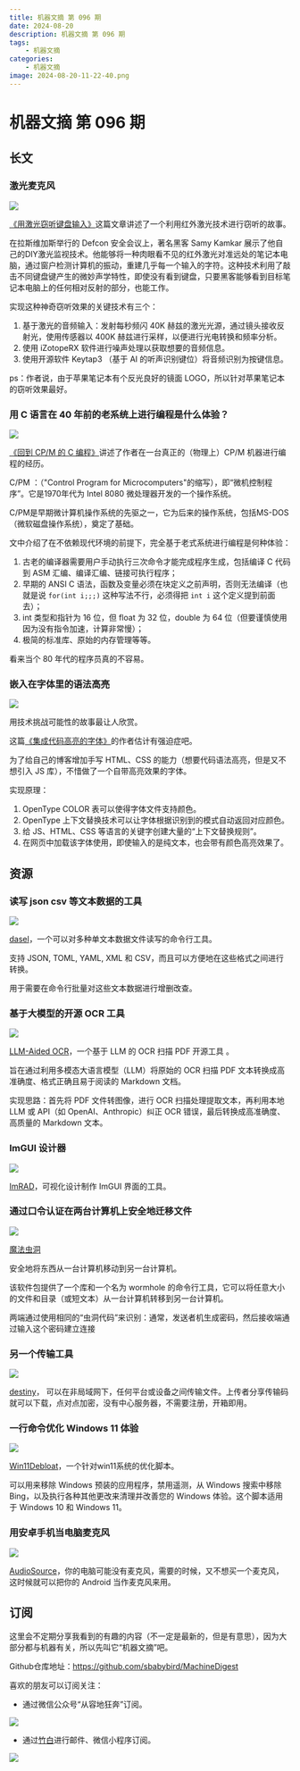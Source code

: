 ```yaml
---
title: 机器文摘 第 096 期
date: 2024-08-20
description: 机器文摘 第 096 期
tags: 
    - 机器文摘
categories: 
    - 机器文摘
image: 2024-08-20-11-22-40.png
---
```

# 机器文摘 第 096 期

## 长文
### 激光麦克风
![](2024-08-20-11-22-40.png)

[《用激光窃听键盘输入》](https://www.wired.com/story/infrared-laser-microphone-keystroke-surveillance/)这篇文章讲述了一个利用红外激光技术进行窃听的故事。

在拉斯维加斯举行的 Defcon 安全会议上，著名黑客 Samy Kamkar 展示了他自己的DIY激光监视技术。他能够将一种肉眼看不见的红外激光对准远处的笔记本电脑，通过窗户检测计算机的振动，重建几乎每一个输入的字符。这种技术利用了敲击不同键盘键产生的微妙声学特性，即使没有看到键盘，只要黑客能够看到目标笔记本电脑上的任何相对反射的部分，也能工作。

实现这种神奇窃听效果的关键技术有三个：
1. 基于激光的音频输入：发射每秒频闪 40K 赫兹的激光光源，通过镜头接收反射光，使用传感器以 400K 赫兹进行采样，以便进行光电转换和频率分析。
2. 使用 iZotopeRX 软件进行噪声处理以获取想要的音频信息。
3. 使用开源软件 Keytap3 （基于 AI 的听声识别键位）将音频识别为按键信息。

ps：作者说，由于苹果笔记本有个反光良好的镜面 LOGO，所以针对苹果笔记本的窃听效果最好。

### 用 C 语言在 40 年前的老系统上进行编程是什么体验？
![](2024-08-20-11-22-53.png)

[《回到 CP/M 的 C 编程》](https://kevinboone.me/cpm-c.html)讲述了作者在一台真正的（物理上）CP/M 机器进行编程的经历。
 
C/PM ：（"Control Program for Microcomputers"的缩写），即“微机控制程序”。它是1970年代为 Intel 8080 微处理器开发的一个操作系统。

C/PM是早期微计算机操作系统的先驱之一，它为后来的操作系统，包括MS-DOS（微软磁盘操作系统），奠定了基础。

文中介绍了在不依赖现代环境的前提下，完全基于老式系统进行编程是何种体验：

1. 古老的编译器需要用户手动执行三次命令才能完成程序生成，包括编译 C 代码到 ASM 汇编、编译汇编、链接可执行程序；
2. 早期的 ANSI C 语法，函数及变量必须在块定义之前声明，否则无法编译（也就是说 `for(int i;;;)` 这种写法不行，必须得把 `int i` 这个定义提到前面去）；
3. int 类型和指针为 16 位，但 float 为 32 位，double 为 64 位（但要谨慎使用因为没有指令加速，计算非常慢）；
4. 极简的标准库、原始的内存管理等等。

看来当个 80 年代的程序员真的不容易。

### 嵌入在字体里的语法高亮
![](2024-08-20-11-23-36.png)

用技术挑战可能性的故事最让人欣赏。

这篇[《集成代码高亮的字体》](https://blog.glyphdrawing.club/font-with-built-in-syntax-highlighting/)的作者估计有强迫症吧。

为了给自己的博客增加手写 HTML、CSS 的能力（想要代码语法高亮，但是又不想引入 JS 库），不惜做了一个自带高亮效果的字体。

实现原理：
1. OpenType COLOR 表可以使得字体文件支持颜色。
2. OpenType 上下文替换技术可以让字体根据识别到的模式自动返回对应颜色。
3. 给 JS、HTML、CSS 等语言的关键字创建大量的“上下文替换规则”。
4. 在网页中加载该字体使用，即使输入的是纯文本，也会带有颜色高亮效果了。

## 资源
### 读写 json csv 等文本数据的工具
![](2024-08-20-11-24-01.png)

[dasel](https://github.com/TomWright/dasel)，一个可以对多种单文本数据文件读写的命令行工具。

支持 JSON, TOML, YAML, XML 和 CSV，而且可以方便地在这些格式之间进行转换。

用于需要在命令行批量对这些文本数据进行增删改查。 ​​​

### 基于大模型的开源 OCR 工具
![](2024-08-20-11-24-16.png)

[LLM-Aided OCR](https://github.com/Dicklesworthstone/llm_aided_ocr)，一个基于 LLM 的 OCR 扫描 PDF 开源工具 。

旨在通过利用多模态大语言模型（LLM）将原始的 OCR 扫描 PDF 文本转换成高准确度、格式正确且易于阅读的 Markdown 文档。

实现思路：首先将 PDF 文件转图像，进行 OCR 扫描处理提取文本，再利用本地 LLM 或 API（如 OpenAI、Anthropic）纠正 OCR 错误，最后转换成高准确度、高质量的 Markdown 文本。

### ImGUI 设计器
![](2024-08-20-11-24-26.png)

[ImRAD](https://github.com/tpecholt/imrad)，可视化设计制作 ImGUI 界面的工具。

### 通过口令认证在两台计算机上安全地迁移文件
![](2024-08-20-11-24-47.png)

[魔法虫洞](https://github.com/magic-wormhole/magic-wormhole)

安全地将东西从一台计算机移动到另一台计算机。

该软件包提供了一个库和一个名为 wormhole 的命令行工具，它可以将任意大小的文件和目录（或短文本）从一台计算机转移到另一台计算机。

两端通过使用相同的“虫洞代码”来识别：通常，发送者机生成密码，然后接收端通过输入这个密码建立连接

### 另一个传输工具
![](2024-08-20-11-25-01.png)

[destiny](https://github.com/LeastAuthority/destiny)，
可以在非局域网下，任何平台或设备之间传输文件。上传者分享传输码就可以下载，点对点加密，没有中心服务器，不需要注册，开箱即用。

### 一行命令优化 Windows 11 体验
![](2024-08-20-11-25-19.png)

[Win11Debloat](https://github.com/Raphire/Win11Debloat)，一个针对win11系统的优化脚本。

可以用来移除 Windows 预装的应用程序，禁用遥测，从 Windows 搜索中移除 Bing，以及执行各种其他更改来清理并改善您的 Windows 体验。这个脚本适用于 Windows 10 和 Windows 11。 ​​​

### 用安卓手机当电脑麦克风
![](2024-08-20-11-25-28.png)

[AudioSource](https://github.com/gdzx/audiosource)，你的电脑可能没有麦克风，需要的时候，又不想买一个麦克风，这时候就可以把你的 Android 当作麦克风来用。 ​​​

## 订阅
这里会不定期分享我看到的有趣的内容（不一定是最新的，但是有意思），因为大部分都与机器有关，所以先叫它“机器文摘”吧。

Github仓库地址：https://github.com/sbabybird/MachineDigest

喜欢的朋友可以订阅关注：

- 通过微信公众号“从容地狂奔”订阅。

![](../weixin.jpg)

- 通过[竹白](https://zhubai.love/)进行邮件、微信小程序订阅。

![](../zhubai.jpg)